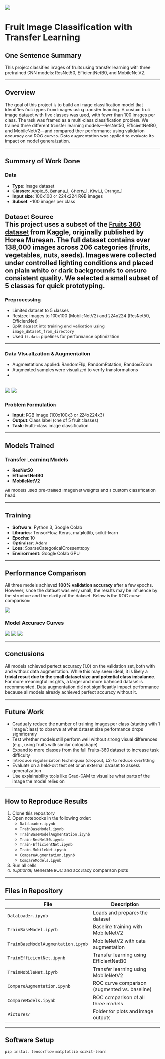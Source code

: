 ![](Pictures/UTA-DataScience-Logo.png)

# Fruit Image Classification with Transfer Learning

## One Sentence Summary
This project classifies images of fruits using transfer learning with three pretrained CNN models: ResNet50, EfficientNetB0, and MobileNetV2.

---

## Overview
The goal of this project is to build an image classification model that identifies fruit types from images using transfer learning. A custom fruit image dataset with five classes was used, with fewer than 100 images per class. The task was framed as a multi-class classification problem. We trained three different transfer learning models—ResNet50, EfficientNetB0, and MobileNetV2—and compared their performance using validation accuracy and ROC curves. Data augmentation was applied to evaluate its impact on model generalization.

---

## Summary of Work Done

### Data

- **Type**: Image dataset
- **Classes**: Apple_5, Banana_1, Cherry_1, Kiwi_1, Orange_1
- **Input size**: 100x100 or 224x224 RGB images
- **Subset**: ~100 images per class
  
**Dataset Source**  
This project uses a subset of the [Fruits 360 dataset](https://www.kaggle.com/datasets/moltean/fruits) from Kaggle, originally published by Horea Mureșan. The full dataset contains over 138,000 images across 206 categories (fruits, vegetables, nuts, seeds). Images were collected under controlled lighting conditions and placed on plain white or dark backgrounds to ensure consistent quality. We selected a small subset of 5 classes for quick prototyping.
---

### Preprocessing

- Limited dataset to 5 classes
- Resized images to 100x100 (MobileNetV2) and 224x224 (ResNet50, EfficientNet)
- Split dataset into training and validation using `image_dataset_from_directory`
- Used `tf.data` pipelines for performance optimization

---

### Data Visualization & Augmentation

- Augmentations applied: RandomFlip, RandomRotation, RandomZoom
- Augmented samples were visualized to verify transformations
- 
![](Pictures/fruits1.png)
![](Pictures/fruits2.png)
---

### Problem Formulation

- **Input**: RGB image (100x100x3 or 224x224x3)
- **Output**: Class label (one of 5 fruit classes)
- **Task**: Multi-class image classification

---

## Models Trained

### Transfer Learning Models

- **ResNet50**
- **EfficientNetB0**
- **MobileNetV2**

All models used pre-trained ImageNet weights and a custom classification head.

---

## Training

- **Software**: Python 3, Google Colab
- **Libraries**: TensorFlow, Keras, matplotlib, scikit-learn
- **Epochs**: 10
- **Optimizer**: Adam
- **Loss**: SparseCategoricalCrossentropy
- **Environment**: Google Colab GPU

---

## Performance Comparison

All three models achieved **100% validation accuracy** after a few epochs. However, since the dataset was very small, the results may be influence by the structure and the clarity of the dataset. Below is the ROC curve comparison:

![](Pictures/ROCCurvesFinal.png)
### Model Accuracy Curves
![](Pictures/mobile.png)
![](Pictures/efficient.png)
![](Pictures/nest50.png)

---

## Conclusions

All models achieved perfect accuracy (1.0) on the validation set, both with and without data augmentation. While this may seem ideal, it is likely a **trivial result due to the small dataset size and potential class imbalance**. For more meaningful insights, a larger and more balanced dataset is recommended. Data augmentation did not significantly impact performance because all models already achieved perfect accuracy without it.

---

## Future Work

- Gradually reduce the number of training images per class (starting with 1 image/class) to observe at what dataset size performance drops significantly  
- Test whether models still perform well without strong visual differences (e.g., using fruits with similar color/shape)  
- Expand to more classes from the full Fruits-360 dataset to increase task difficulty  
- Introduce regularization techniques (dropout, L2) to reduce overfitting  
- Evaluate on a held-out test set or an external dataset to assess generalization  
- Use explainability tools like Grad-CAM to visualize what parts of the image the model relies on

---

## How to Reproduce Results

1. Clone this repository  
2. Open notebooks in the following order:
    - `DataLoader.ipynb`
    - `TrainBaseModel.ipynb`
    - `TrainBaseModelAugmentation.ipynb`
    - `Train-ResNet50.ipynb`
    - `Train-EfficientNet.ipynb`
    - `Train-MobileNet.ipynb`
    - `CompareAugmentation.ipynb`
    - `CompareModels.ipynb`
3. Run all cells
4. *(Optional)* Generate ROC and accuracy comparison plots

---

## Files in Repository

| File                          | Description                                |
|-------------------------------|--------------------------------------------|
| `DataLoader.ipynb`            | Loads and prepares the dataset             |
| `TrainBaseModel.ipynb`        | Baseline training with MobileNetV2         |
| `TrainBaseModelAugmentation.ipynb` | MobileNetV2 with data augmentation   |
| `TrainEfficientNet.ipynb`    | Transfer learning using EfficientNetB0     |
| `TrainMobileNet.ipynb`       | Transfer learning using MobileNetV2        |
| `CompareAugmentation.ipynb`   | ROC curve comparison (augmented vs. baseline) |
| `CompareModels.ipynb`         | ROC comparison of all three models         |
| `Pictures/`                   | Folder for plots and image outputs         |

---

## Software Setup

```bash
pip install tensorflow matplotlib scikit-learn
